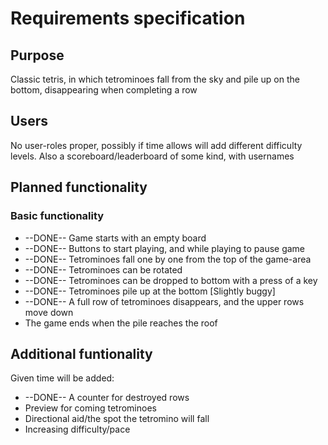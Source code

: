 # Requirements specification

## Purpose

Classic tetris, in which tetrominoes fall from the sky and pile up on the bottom,
disappearing when completing a row

## Users

No user-roles proper, possibly if time allows will add different difficulty levels. Also a scoreboard/leaderboard of some kind, with usernames


## Planned functionality

### Basic functionality
- --DONE-- Game starts with an empty board
- --DONE-- Buttons to start playing, and while playing to pause game
- --DONE-- Tetrominoes fall one by one from the top of the game-area
- --DONE-- Tetrominoes can be rotated
- --DONE-- Tetrominoes can be dropped to bottom with a press of a key
- --DONE-- Tetrominoes pile up at the bottom [Slightly buggy]
- --DONE-- A full row of tetrominoes disappears, and the upper rows move down
- The game ends when the pile reaches the roof


## Additional funtionality

Given time will be added:
- --DONE-- A counter for destroyed rows
- Preview for coming tetrominoes
- Directional aid/the spot the tetromino will fall
- Increasing difficulty/pace

